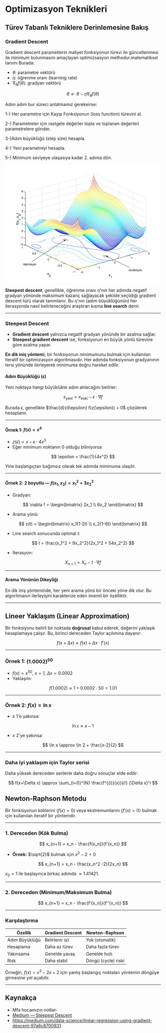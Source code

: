 # Optimizasyon Teknikleri

## Türev Tabanlı Tekniklere Derinlemesine Bakış

### Gradient Descent

Gradient descent parametlerin maliyet fonksiyonun türevi ile güncellenmesi ile minimum bulunmasını amaçlayan optimizsasyon methodur.matematiksel tanımı Burada:

* $\theta$: parametre vektörü
* $\eta$: öğrenme oranı (learning rate)
* $\nabla_\theta f(\theta)$: gradyan vektörü


$$
\theta \leftarrow \theta - \eta \nabla_\theta f(\theta)
$$

Adım adım bur süreci anlatmamız gerekeirse:

1-) Her parametre için Kayıp Fonksiyonun (loss function) türevini al.

2-) Parametreler için rastgele değerler topla ve toplanan değerleri parametrelere gönder.

3-)Adım büyüklüğü (step size) hesapla.

4-) Yeni parametreyi hesapla.

5-) Minimum seviyeye ulaşasıya kadar 2. adıma dön.

![asd](gradiant.webp)




**Steepest descent**, genellikle, öğrenme oranı $\eta$'nın her adımda negatif gradyan yönünde maksimum kazanç sağlayacak şekilde seçildiği gradient descent türü olarak tanımlanır.
Bu $\eta$'nın (adım büyüklüğünün) her iterasyonda nasıl belirleneceğini araştıran kısma **line search** denir.

---

### Steepest Descent

* **Gradient descent** yalnızca negatif gradyan yönünde bir azalma sağlar.
* **Steepest gradient descent** ise, fonksiyonun en büyük yönlü türevine göre azalma yapar.

**En dik iniş yöntemi**, bir fonksiyonun minimumunu bulmak için kullanılan iteratif bir optimizasyon algoritmasıdır. Her adımda fonksiyonun gradyanının tersi yönünde ilerleyerek minimuma doğru hareket edilir.

#### Adım Büyüklüğü ($\epsilon$)

Yeni noktaya hangi büyüklükte adım atılacağını belirler:

$$
x_{\text{yeni}} = x_{\text{eski}} - \epsilon \cdot \nabla f
$$

Burada $\epsilon$, genellikle $\frac{d}{d\epsilon} f(z(\epsilon)) = 0$ çözülerek hesaplanır.

---

#### Örnek 1: $f(x) = x^4$

* $z(\epsilon) = x - \epsilon \cdot 4x^3$
* Eğer minimum noktanın $0$ olduğu biliniyorsa:

$$
\epsilon = \frac{1}{4x^2}
$$

Yine başlangıçtan bağımsız olarak tek adımda minimuma ulaşılır.

---

#### Örnek 2: 2 boyutlu — $f(x_1,x_2)=x_1^2+3x_2^2$

* Gradyan:

$$
\nabla f = \begin{bmatrix} 2x_1 \\ 6x_2 \end{bmatrix}
$$

* Arama yönü:

$$
z(t) = \begin{bmatrix} x_1(1-2t) \\ x_2(1-6t) \end{bmatrix}
$$

* Line search sonucunda optimal $t$:

$$
t = \frac{x_1^2 + 9x_2^2}{2x_1^2 + 54x_2^2}
$$

* İterasyon:

$$
X_{n+1} = X_n - t \cdot \nabla f
$$

---

#### Arama Yönünün Dikeyliği

En dik iniş yönteminde, her yeni arama yönü bir önceki yöne dik olur. Bu algoritmanın ilerleyişini karakterize eden önemli bir özelliktir.

---

## Lineer Yaklaşım (Linear Approximation)

Bir fonksiyonu belirli bir noktada **doğrusal** kabul ederek, değerini yaklaşık hesaplamaya çalışır. Bu, birinci dereceden Taylor açılımına dayanır:

$$
f(x+\Delta x) \approx f(x) + \Delta x \cdot f'(x)
$$

---

### Örnek 1: $(1.0002)^{50}$

* $f(x)=x^{50}$, $x=1$, $\Delta x=0.0002$
* Yaklaşım:

$$
f(1.0002) \approx 1 + 0.0002 \cdot 50 = 1.01
$$

---

### Örnek 2: $f(x)=\ln x$

* $x$ 1'e yakınsa:

$$
\ln x \approx x-1
$$

* $x$ 2'ye yakınsa:

$$
\ln x \approx \ln 2 + \frac{x-2}{2}
$$

---

### Daha iyi yaklaşım için Taylor serisi

Daha yüksek dereceden serilerle daha doğru sonuçlar elde edilir:

$$
f(x+\Delta x) \approx \sum_{i=0}^{N} \frac{f^{(i)}(x)}{i!} (\Delta x)^i
$$

## Newton-Raphson Metodu

Bir fonksiyonun köklerini ($f(x)=0$) veya ekstremumlarını ($f'(x)=0$) bulmak için kullanılan iteratif bir yöntemdir.

---

### 1. Dereceden (Kök Bulma)

$$
x_{n+1} = x_n - \frac{f(x_n)}{f'(x_n)}
$$

* **Örnek:** $\sqrt{2}$ bulmak için $x^2-2=0$

$$
x_{n+1} = x_n - \frac{x_n^2 -2}{2x_n}
$$

$x_0=1$ ile başlayınca birkaç adımda $\approx 1.41421$.

---

### 2. Dereceden (Minimum/Maksimum Bulma)

$$
x_{n+1} = x_n - \frac{f'(x_n)}{f''(x_n)}
$$

---

### Karşılaştırma

| Özellik        | Gradient Descent        | Newton-Raphson      |
| -------------- | ----------------------- | ------------------- |
| Adım Büyüklüğü | Belirlenir ($\epsilon$) | Yok (otomatik)      |
| Hesaplama      | Daha az türev           | Daha fazla türev    |
| Yakınsama      | Genelde yavaş           | Genelde hızlı       |
| Risk           | Daha stabil             | Döngü (cycle) riski |

Örneğin, $f(x)=x^3-2x+2$ için yanlış başlangıç noktaları yöntemin döngüye girmesine yol açabilir.

---

## Kaynakça

- Mfa hocamızın notları
- [Medium — Steepest Descent](https://medium.com/@habicoban/steepest-descent-algoritmas%C4%B1-fonksiyon-optimizasyonunda-bir-ad%C4%B1m-%C3%B6ne-ge%C3%A7mek-aac7bc58d4d0)
- https://medium.com/data-science/linear-regression-using-gradient-descent-97a6c8700931

